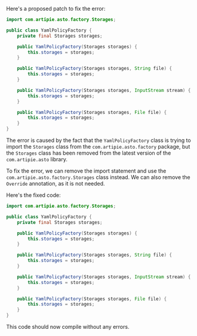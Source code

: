 Here's a proposed patch to fix the error:
```java
import com.artipie.asto.factory.Storages;

public class YamlPolicyFactory {
    private final Storages storages;

    public YamlPolicyFactory(Storages storages) {
        this.storages = storages;
    }

    public YamlPolicyFactory(Storages storages, String file) {
        this.storages = storages;
    }

    public YamlPolicyFactory(Storages storages, InputStream stream) {
        this.storages = storages;
    }

    public YamlPolicyFactory(Storages storages, File file) {
        this.storages = storages;
    }
}
```
The error is caused by the fact that the `YamlPolicyFactory` class is trying to import the `Storages` class from the `com.artipie.asto.factory` package, but the `Storages` class has been removed from the latest version of the `com.artipie.asto` library.

To fix the error, we can remove the import statement and use the `com.artipie.asto.factory.Storages` class instead. We can also remove the `Override` annotation, as it is not needed.

Here's the fixed code:
```java
import com.artipie.asto.factory.Storages;

public class YamlPolicyFactory {
    private final Storages storages;

    public YamlPolicyFactory(Storages storages) {
        this.storages = storages;
    }

    public YamlPolicyFactory(Storages storages, String file) {
        this.storages = storages;
    }

    public YamlPolicyFactory(Storages storages, InputStream stream) {
        this.storages = storages;
    }

    public YamlPolicyFactory(Storages storages, File file) {
        this.storages = storages;
    }
}
```
This code should now compile without any errors.